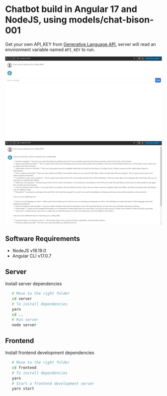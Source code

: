 # Chatbot build in Angular 17 and NodeJS, using models/chat-bison-001

Get your own API_KEY from [Generative Language API](https://console.cloud.google.com/apis/library/browse?q=generative%20language%20api), server will read an environment variable named `API_KEY` to run.

![Waiting](./waiting.jpg)
![Message Loaded](./message_loaded.jpg)

## Software Requirements
- NodeJS v18.19.0
- Angular CLI v17.0.7

## Server

Install server dependencies

 ```bash
    # Move to the right folder
    cd server
    # To install dependencies
    yarn
    cd ..
    # Run server
    node server
```

## Frontend
Install frontend development dependencies

 ```bash
    # Move to the right folder
    cd frontend
    # To install dependencies
    yarn
    # Start a frontend development server
    yarn start
```